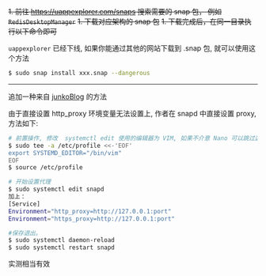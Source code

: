
~~1. 前往 <https://uappexplorer.com/snaps> 搜索需要的 snap 包， 例如 `RedisDesktopManager`~~
~~1. 下载对应架构的 snap 包~~
~~1. 下载完成后，在同一目录执行以下命令即可~~

`uappexplorer` 已经下线, 如果你能通过其他的网站下载到 .snap 包, 就可以使用这个方法 

```bash
$ sudo snap install xxx.snap --dangerous
```

---- 

追加一种来自 [junkoBlog](https://blog.shunwww.cn/2019/02/19/yuque/proxy-snap/) 的方法

由于直接设置 http_proxy 环境变量无法设置上, 作者在 snapd 中直接设置 proxy, 方法如下:

```bash
# 前置操作, 修改  systemctl edit 使用的编辑器为 VIM, 如果不介意 Nano 可以跳过这一步
$ sudo tee -a /etc/profile <<-'EOF' 
export SYSTEMD_EDITOR="/bin/vim"
EOF
$ source /etc/profile

# 开始设置代理
$ sudo systemctl edit snapd
加上：
[Service]
Environment="http_proxy=http://127.0.0.1:port"
Environment="https_proxy=http://127.0.0.1:port"

#保存退出。
$ sudo systemctl daemon-reload
$ sudo systemctl restart snapd
```

实测相当有效


